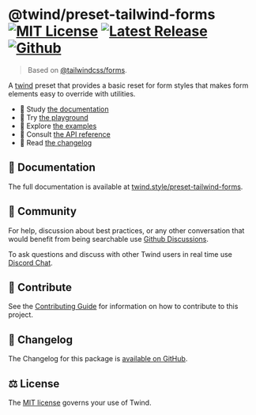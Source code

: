 # @twind/preset-tailwind-forms [![MIT License](https://flat.badgen.net/github/license/tw-in-js/twind)](https://github.com/tw-in-js/twind/blob/main/LICENSE) [![Latest Release](https://flat.badgen.net/npm/v/@twind/preset-tailwind-forms?icon=npm&label&cache=10800&color=blue)](https://www.npmjs.com/package/@twind/preset-tailwind-forms) [![Github](https://flat.badgen.net/badge/icon/tw-in-js%2Ftwind%23preset-tailwind-forms?icon=github&label)](https://github.com/tw-in-js/twind/tree/main/packages/preset-tailwind-forms)

> Based on [@tailwindcss/forms](https://github.com/tailwindlabs/tailwindcss-forms).

A [twind](https://twind.style) preset that provides a basic reset for form styles that makes form elements easy to override with utilities.

- 📖 Study [the documentation](https://twind.style/preset-tailwind-forms)
- 🤖 Try [the playground](https://twind.run/preset-tailwind-forms)
- 🧭 Explore [the examples](https://twind.style/examples)
- 📓 Consult [the API reference](https://twind.style/packages/@twind/preset-tailwind-forms)
- 📜 Read [the changelog](https://github.com/tw-in-js/twind/tree/main/packages/preset-tailwind-forms/CHANGELOG.md)

## 📖 Documentation

The full documentation is available at [twind.style/preset-tailwind-forms](https://twind.style/preset-tailwind-forms).

## 💬 Community

For help, discussion about best practices, or any other conversation that would benefit from being searchable use [Github Discussions](https://github.com/tw-in-js/twind/discussions).

To ask questions and discuss with other Twind users in real time use [Discord Chat](https://chat.twind.style).

## 🧱 Contribute

See the [Contributing Guide](../../CONTRIBUTING.md) for information on how to contribute to this project.

## 📜 Changelog

The Changelog for this package is [available on GitHub](https://github.com/tw-in-js/twind/tree/main/packages/preset-tailwind-forms/CHANGELOG.md).

## ⚖️ License

The [MIT license](https://github.com/tw-in-js/twind/blob/main/LICENSE) governs your use of Twind.
